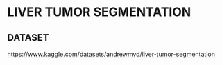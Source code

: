 # LIVER TUMOR SEGMENTATION

## DATASET
https://www.kaggle.com/datasets/andrewmvd/liver-tumor-segmentation


